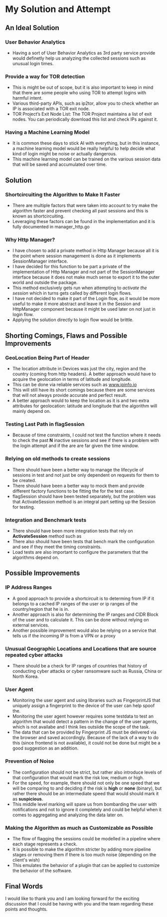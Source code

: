 # My Solution and Attempt
## An Ideal Solution
### User Behavior Analytics
- Having a sort of User Behavior Analytics as 3rd party service provide would definetly help us analyzing the collected sessions such as unusual login times.
### Provide a way for TOR detection
- This is might be out of scope, but it is also important to keep in mind that there are some people who using TOR to attempt logins with harmful intent.
- Various third-party APIs, such as ip2tor, allow you to check whether an IP is associated with a TOR exit node.
- TOR Project’s Exit Node List: The TOR Project maintains a list of exit nodes. You can periodically download this list and check IPs against it.
### Having a Machine Learning Model
- It is common these days to stick AI with everything, but in this instance, a machine learning model would be really helpful to help decide what kind of login might be noise or actually dangerous.
- This machine learning model can be trained on the various session data that will be saved and accumulated over time.
## Solution
### Shortcircuiting the Algorithm to Make It Faster
- There are multiple factors that were taken into account to try make the algorithm faster and prevent checking all past sessions and this is known as shortcircuiting.
- Leveraging these factors can be found in the implementation and it is fully documented in manager_http.go
### Why Http Manager?
- I have chosen to add a private method in Http Manager because all it is the point where session management is done as it implements SessionManager interface.
- I have decided for this function to be part a private of the implementation of Http Manager and not part of the SessionManager interface because it does not make much sense to export it to the outer world and outside the package.
- This method exclusively gets run when attempting to *activate the session* which in turns gets called by different login flows.
- I have not decided to make it part of the Login flow, as it would be more useful to make it more abstract and leave it in the Session and HttpManager component because it might be
used later on not just in login flow.
- Applying the solution directly to login flow would be brittle.
## Shorting Comings, Flaws and Possible Improvements
### GeoLocation Being Part of Header
- The location attribute in Devices was just the city, region and the country (coming from http headers). A better approach would have to acquire the geolocation in terms of latitude and longitude.
- This can be done via reliable services such as www.ipinfo.io
- This will still have its short comings because there are some services that will not always provide accurate and perfect result.
- A better approach would to keep the location as it is and two extra attributes for geolocation: latitude and longitude that the algorithm will mainly depend on.
### Testing Last Path in flagSession
- Because of time constraints, I could not test the function where it needs to check the past **N** inactive sessions and see if there is a problem with the login attempt
and if the are are far given the time window.
### Relying on old methods to create sessions 
- There should have been a better way to manage the lifecycle of sessions in test and not just be only dependent on requests for them to be created.
- There should have been a better way to mock them and provide different factory functions to be fitting the for the test case.
- flagSession should have been tested separately, but the problem was that ActivateSession method is an integral part setting up the Session for testing.
### Integration and Benchmark tests
- There should have been more integration tests that rely on **ActivateSession** method such as 
- There also should have been tests that bench mark the configuration and see if they meet the timing constraints.
- Load tests are also important to configure the parameters that the algorithms depend on.
## Possible Improvements
### IP Address Ranges
- A good approach to provide a shortcircuit is to determing from IP if it belongs to a cached IP ranges of the user or ip ranges of the country/region that he is in.
- Another approach is also for determining the IP ranges and CIDR Block of the user and to calculate it. This can be done without relying on external services.
- Another possible improvement would also be relying on a service that tells us if the incoming IP is from a VPN or a proxy
### Unusual Geographic Locations and Locations that are source repeated cyber attacks
- There should be a check for IP ranges of countries that history of conducting cyber attacks or cyber ransomware such as Russia, China or North Korea.
### User Agent
- Monitoring the user agent and using libraries such as FingerprintJS that uniquely assign a fingerprint to the device of the user can help spoof the.
- Monitoring the user agent however requires some testdata to test an algorithm that would detect a pattern in the change of the user agents, which is not availabe and I think lies outsiide the scope of the task.
- The data that can be provided by Fingerprint JS must be delivered via the browser and saved accordingly. Because of the lack of a way to do this (since frontend is not available), it could not be done but might be a good suggestion as an addition.
### Prevention of Noise
- The configuration should not be strict, but rather also introduce levels of that configuration that would mark the risk low, medium or high.
- For the speed, for example, there should not only be one speed that we will be comparing to and deciding if the risk is **high** or **none** (binary), but rather there should be 
an intermediate speed that would should mark it as **suspicious**.
- This middle level marking will spare us from bombarding the user with notifications and not to ignore it completely and could be helpful when it comes to aggregating and analyzing the data later on.
### Making the Algorithm as much as Customizable as Possible
- The flow of flagging the sessions could be modelled in a pipeline where each stage represents a check.
- It is possible to make the algorithm stricter by adding more pipeline stages or removing them if there is too much noise (depending on the client's wish)
- This emulates the behavior of a plugin that can be applied to customize the behavior of the software.

## Final Words
I would like to thank you and I am looking forward for the exciting discussion that I could be having with you and the team regarding these points and thoughts.